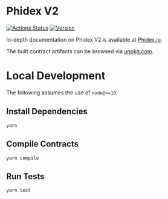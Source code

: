 # Phidex V2

[![Actions Status](https://github.com/Phidex/Phidex-v2-core/workflows/CI/badge.svg)](https://github.com/Phidex/Phidex-v2-core/actions)
[![Version](https://img.shields.io/npm/v/@Phidex/v2-core)](https://www.npmjs.com/package/@Phidex/v2-core)

In-depth documentation on Phidex V2 is available at [Phidex.io](https://Phidex.io/docs).

The built contract artifacts can be browsed via [unpkg.com](https://unpkg.com/browse/@Phidex/v2-core@latest/).

# Local Development

The following assumes the use of `node@>=10`.

## Install Dependencies

`yarn`

## Compile Contracts

`yarn compile`

## Run Tests

`yarn test`
